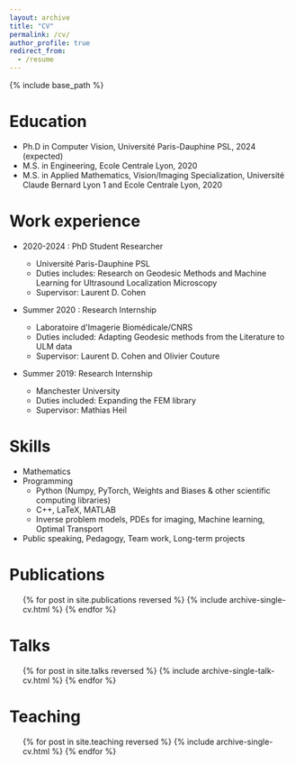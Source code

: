 ```yaml
---
layout: archive
title: "CV"
permalink: /cv/
author_profile: true
redirect_from:
  - /resume
---
```


{% include base_path %}

Education
======
* Ph.D in Computer Vision, Université Paris-Dauphine PSL, 2024 (expected)
* M.S. in Engineering, Ecole Centrale Lyon, 2020
* M.S. in Applied Mathematics, Vision/Imaging Specialization, Université Claude Bernard Lyon 1 and Ecole Centrale Lyon, 2020

Work experience
======
* 2020-2024 : PhD Student Researcher
  * Université Paris-Dauphine PSL
  * Duties includes: Research on Geodesic Methods and Machine Learning for Ultrasound Localization Microscopy
  * Supervisor: Laurent D. Cohen

* Summer 2020 : Research Internship
  * Laboratoire d'Imagerie Biomédicale/CNRS
  * Duties included: Adapting Geodesic methods from the Literature to ULM data
  * Supervisor: Laurent D. Cohen and Olivier Couture

* Summer 2019: Research Internship
  * Manchester University
  * Duties included: Expanding the FEM library
  * Supervisor: Mathias Heil
  
Skills
======
* Mathematics
* Programming
  * Python (Numpy, PyTorch, Weights and Biases & other scientific computing libraries)
  * C++, LaTeX, MATLAB
  * Inverse problem models, PDEs for imaging, Machine learning, Optimal Transport
* Public speaking, Pedagogy, Team work, Long-term projects

Publications
======
  <ul>{% for post in site.publications reversed %}
    {% include archive-single-cv.html %}
  {% endfor %}</ul>
  
Talks
======
  <ul>{% for post in site.talks reversed %}
    {% include archive-single-talk-cv.html  %}
  {% endfor %}</ul>
  
Teaching
======
  <ul>{% for post in site.teaching reversed %}
    {% include archive-single-cv.html %}
  {% endfor %}</ul>
